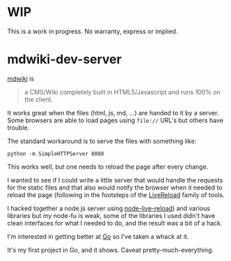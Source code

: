 # WIP

This is a work in progress.  No warranty, express or implied.

# mdwiki-dev-server

[mdwiki](http://dynalon.github.io/mdwiki/#!index.md) is

> a CMS/Wiki completely built in HTML5/Javascript and runs 100% on the client.

It works great when the files (html, js, md, ...) are handed to it by
a server.  Some browsers are able to load pages using `file://` URL's
but others have trouble.

The standard workaround is to serve the files with something like:

    python -m SimpleHTTPServer 8080

This works well, but one needs to reload the page after every change.

I wanted to see if I could write a little server that would handle the
requests for the static files and that also would notify the browser
when it needed to reload the page (following in the footsteps of the
[LiveReload](http://livereload.com/) family of tools.

I hacked together a node.js server using
[node-live-reload](https://www.npmjs.org/package/node-live-reload))
and various libraries but my node-fu is weak, some of the libraries I
used didn't have clean interfaces for what I needed to do, and the
result was a bit of a hack.

I'm interested in getting better at [Go](http://golang.org) so I've
taken a whack at it.

It's my first project in Go, and it shows.  Caveat pretty-much-everything.
